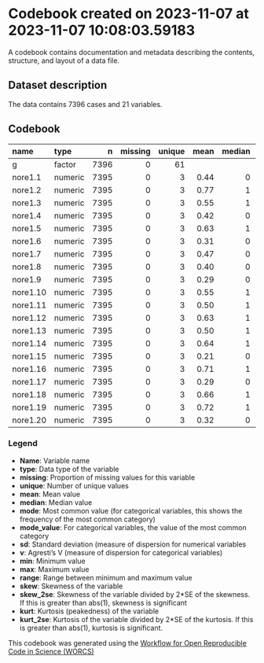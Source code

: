 Codebook created on 2023-11-07 at 2023-11-07 10:08:03.59183
================

A codebook contains documentation and metadata describing the contents,
structure, and layout of a data file.

## Dataset description

The data contains 7396 cases and 21 variables.

## Codebook

| name     | type    |    n | missing | unique | mean | median | mode | mode_value |   sd |    v | min | max | range |  skew | skew_2se |  kurt | kurt_2se |
|:---------|:--------|-----:|--------:|-------:|-----:|-------:|-----:|:-----------|-----:|-----:|----:|----:|------:|------:|---------:|------:|---------:|
| g        | factor  | 7396 |       0 |     61 |      |        |  797 | moralsense |      | 0.97 |     |     |       |       |          |       |          |
| nore1.1  | numeric | 7395 |       0 |      3 | 0.44 |      0 |    0 |            | 0.50 |      |   0 |   1 |     1 |  0.26 |     4.50 | -1.93 |   -16.98 |
| nore1.2  | numeric | 7395 |       0 |      3 | 0.77 |      1 |    1 |            | 0.42 |      |   0 |   1 |     1 | -1.29 |   -22.62 | -0.34 |    -2.99 |
| nore1.3  | numeric | 7395 |       0 |      3 | 0.55 |      1 |    1 |            | 0.50 |      |   0 |   1 |     1 | -0.20 |    -3.47 | -1.96 |   -17.22 |
| nore1.4  | numeric | 7395 |       0 |      3 | 0.42 |      0 |    0 |            | 0.49 |      |   0 |   1 |     1 |  0.31 |     5.50 | -1.90 |   -16.70 |
| nore1.5  | numeric | 7395 |       0 |      3 | 0.63 |      1 |    1 |            | 0.48 |      |   0 |   1 |     1 | -0.54 |    -9.52 | -1.71 |   -14.98 |
| nore1.6  | numeric | 7395 |       0 |      3 | 0.31 |      0 |    0 |            | 0.46 |      |   0 |   1 |     1 |  0.83 |    14.52 | -1.32 |   -11.55 |
| nore1.7  | numeric | 7395 |       0 |      3 | 0.47 |      0 |    0 |            | 0.50 |      |   0 |   1 |     1 |  0.14 |     2.39 | -1.98 |   -17.40 |
| nore1.8  | numeric | 7395 |       0 |      3 | 0.40 |      0 |    0 |            | 0.49 |      |   0 |   1 |     1 |  0.39 |     6.81 | -1.85 |   -16.24 |
| nore1.9  | numeric | 7395 |       0 |      3 | 0.29 |      0 |    0 |            | 0.46 |      |   0 |   1 |     1 |  0.91 |    15.99 | -1.17 |   -10.28 |
| nore1.10 | numeric | 7395 |       0 |      3 | 0.55 |      1 |    1 |            | 0.50 |      |   0 |   1 |     1 | -0.22 |    -3.81 | -1.95 |   -17.15 |
| nore1.11 | numeric | 7395 |       0 |      3 | 0.50 |      1 |    1 |            | 0.50 |      |   0 |   1 |     1 |  0.00 |    -0.03 | -2.00 |   -17.56 |
| nore1.12 | numeric | 7395 |       0 |      3 | 0.63 |      1 |    1 |            | 0.48 |      |   0 |   1 |     1 | -0.55 |    -9.73 | -1.69 |   -14.87 |
| nore1.13 | numeric | 7395 |       0 |      3 | 0.50 |      1 |    1 |            | 0.50 |      |   0 |   1 |     1 | -0.02 |    -0.31 | -2.00 |   -17.56 |
| nore1.14 | numeric | 7395 |       0 |      3 | 0.64 |      1 |    1 |            | 0.48 |      |   0 |   1 |     1 | -0.58 |   -10.18 | -1.66 |   -14.61 |
| nore1.15 | numeric | 7395 |       0 |      3 | 0.21 |      0 |    0 |            | 0.41 |      |   0 |   1 |     1 |  1.43 |    25.03 |  0.03 |     0.29 |
| nore1.16 | numeric | 7395 |       0 |      3 | 0.71 |      1 |    1 |            | 0.45 |      |   0 |   1 |     1 | -0.91 |   -16.03 | -1.17 |   -10.25 |
| nore1.17 | numeric | 7395 |       0 |      3 | 0.29 |      0 |    0 |            | 0.45 |      |   0 |   1 |     1 |  0.91 |    16.06 | -1.16 |   -10.21 |
| nore1.18 | numeric | 7395 |       0 |      3 | 0.66 |      1 |    1 |            | 0.47 |      |   0 |   1 |     1 | -0.67 |   -11.76 | -1.55 |   -13.62 |
| nore1.19 | numeric | 7395 |       0 |      3 | 0.72 |      1 |    1 |            | 0.45 |      |   0 |   1 |     1 | -0.97 |   -16.99 | -1.06 |    -9.34 |
| nore1.20 | numeric | 7395 |       0 |      3 | 0.32 |      0 |    0 |            | 0.47 |      |   0 |   1 |     1 |  0.75 |    13.13 | -1.44 |   -12.65 |

### Legend

- **Name**: Variable name
- **type**: Data type of the variable
- **missing**: Proportion of missing values for this variable
- **unique**: Number of unique values
- **mean**: Mean value
- **median**: Median value
- **mode**: Most common value (for categorical variables, this shows the
  frequency of the most common category)
- **mode_value**: For categorical variables, the value of the most
  common category
- **sd**: Standard deviation (measure of dispersion for numerical
  variables
- **v**: Agresti’s V (measure of dispersion for categorical variables)
- **min**: Minimum value
- **max**: Maximum value
- **range**: Range between minimum and maximum value
- **skew**: Skewness of the variable
- **skew_2se**: Skewness of the variable divided by 2\*SE of the
  skewness. If this is greater than abs(1), skewness is significant
- **kurt**: Kurtosis (peakedness) of the variable
- **kurt_2se**: Kurtosis of the variable divided by 2\*SE of the
  kurtosis. If this is greater than abs(1), kurtosis is significant.

This codebook was generated using the [Workflow for Open Reproducible
Code in Science (WORCS)](https://osf.io/zcvbs/)
